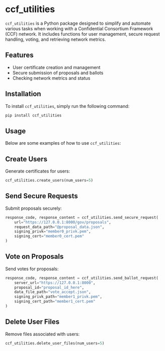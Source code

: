 # ccf_utilities

`ccf_utilities` is a Python package designed to simplify and automate various tasks when working with a Confidential Consortium Framework (CCF) network. It includes functions for user management, secure request handling, voting, and retrieving network metrics.

## Features

- User certificate creation and management
- Secure submission of proposals and ballots
- Checking network metrics and status

## Installation

To install `ccf_utilities`, simply run the following command:

```bash
pip install ccf_utilities
```
## Usage
Below are some examples of how to use `ccf_utilities`:
## Create Users
Generate certificates for users:
```python
ccf_utilities.create_users(num_users=5)
```

## Send Secure Requests
Submit proposals securely:
```python
response_code, response_content = ccf_utilities.send_secure_request(
    url="https://127.0.0.1:8000/gov/proposals",
    request_data_path="@proposal_data.json",
    signing_privk="member0_privk.pem",
    signing_cert="member0_cert.pem"
)
```

## Vote on Proposals
Send votes for proposals:

```python
response_code, response_content = ccf_utilities.send_ballot_request(
    server_url="https://127.0.0.1:8000",
    proposal_id="proposal_id_here",
    data_file_path="vote_accept.json",
    signing_privk_path="member1_privk.pem",
    signing_cert_path="member1_cert.pem"
)
```

## Delete User Files
Remove files associated with users:

```python
ccf_utilities.delete_user_files(num_users=5)
```




